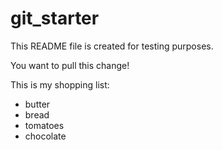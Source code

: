 # git_starter
This README file is created for testing purposes.

You want to pull this change!

This is my shopping list:
* butter
* bread
* tomatoes
* chocolate
